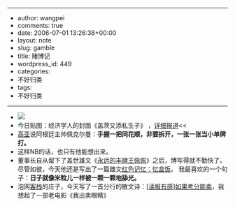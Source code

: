 - --
- author: wangpei
- comments: true
- date: 2006-07-01 13:26:38+00:00
- layout: note
- slug: gamble
- title: 赌博记
- wordpress_id: 449
- categories:
- 不好归类
- tags:
- 不好归类
- --
- ![](http://static.flickr.com/76/177934379_d01936226c_m.jpg)
- 今日贴图：经济学人的封面《盖茨又添私生子》 ，[详细报道](http://www.economist.com/opinion/displayStory.cfm?Story_ID=E1_STTQPJG)<<
- [高亚](http://wzh197.wz66.com/user1/3612/archives/2006/24843.html)说阿根廷主帅佩克尔曼：**手握一把同花顺，非要拆开，一张一张当小单牌打。**
- 这样NB的话，也只有他能想出来。
- 董事长自从留下了盖世雄文《[永远的丰碑王佩佩](http://www.blogcn.com/User2/dsz/blog/35632441.html)》之后，博写得就不勤快了。尽管如彼，今天他还是写出了一篇雌文[红色记忆：忆盒饭](http://www.blogcn.com/User2/dsz/blog/29086731.html)。 我最喜欢的一个句子：**日子就像米粒儿一样被一颗一颗地舔光。**
- 泡网[客栈](http://www.wangpei.net/www.paowang.com/inn)的庄子，今天写了一首分行的散文诗：[[读报有感]如果考分能卖](http://paowang.com/cgi-bin/forum/viewpost.cgi?which=inn&id=218083)，我想起了一部老电影《我出卖眼睛》

